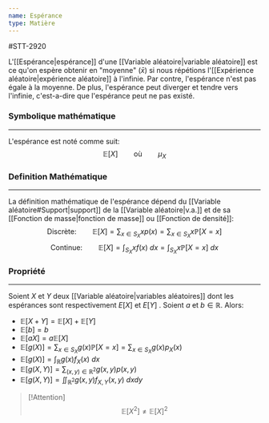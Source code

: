 ```yaml
---
name: Espérance
type: Matière
---
```

#STT-2920 

L'[[Espérance|espérance]] d'une [[Variable aléatoire|variable aléatoire]] est ce qu'on espère obtenir en "moyenne" ($\bar{x}$) si nous répétions l'[[Expérience aléatoire|expérience aléatoire]] à l'infinie. Par contre, l'espérance n'est pas égale à la moyenne. De plus, l'espérance peut diverger et tendre vers l'infinie, c'est-a-dire que l'espérance peut ne pas existé.

### Symbolique mathématique
---
L'espérance est noté comme suit:
$$\mathbb{E}[X] \qquad \text{où} \qquad \mu_X$$

### Definition Mathématique
---
La définition mathématique de l'espérance dépend du [[Variable aléatoire#Support|support]] de la [[Variable aléatoire|v.a.]] et de sa [[Fonction de masse|fonction de masse]] ou [[Fonction de densité]]:
$$\text{Discrète:} \qquad \mathbb{E}[X] = \sum_{x\in S_{X}} x p(x) = \sum_{x\in S_{X}} x \mathbb{P}[X = x]$$
$$\text{Continue:} \qquad \mathbb{E}[X] = \int_{S_{X}} x f(x) \ dx = \int_{S_{X}} x \mathbb{P}[X = x] \ dx$$

### Propriété
---
Soient $X$ et $Y$ deux [[Variable aléatoire|variables aléatoires]] dont les espérances sont respectivement $E[X]$ et $E[Y]$ . Soient $a$ et $b \in \mathbb{R}$. Alors:

- $\mathbb{E}[X + Y] = \mathbb{E}[X] + \mathbb{E}[Y]$
- $\mathbb{E}[b] = b$
- $\mathbb{E}[aX] = a\mathbb{E}[X]$
- $\mathbb{E}[g(X)] = \sum_{x \in S_{X}} g(x)\mathbb{P}[X = x] = \sum_{x \in S_{X}}g(x)p_{X}(x)$
-  $\mathbb{E}[g(X)] = \int_{\mathbb{R}} g(x)f_{X}(x) \ dx$
- $\mathbb{E}[g(X, Y)] = \sum_{(x,y) \in \mathbb{R}^{2}} g(x,y)p(x, y)$
-  $\mathbb{E}[g(X, Y)] = \iint_{\mathbb{R}^2} g(x, y)f_{X, Y}(x, y) \ dxdy$

> [!Attention]
> $$\mathbb{E}[X^{2}] \ne \mathbb{E}[X]^{2}$$